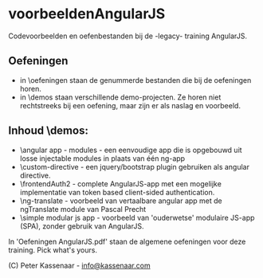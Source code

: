 voorbeeldenAngularJS
====================

Codevoorbeelden en oefenbestanden bij de -legacy- training AngularJS.

## Oefeningen
* in \oefeningen staan de genummerde bestanden die bij de oefeningen horen.
* in \demos staan verschillende demo-projecten. Ze horen niet rechtstreeks bij een oefening, maar zijn er als naslag en voorbeeld.


## Inhoud \demos:
* \angular app - modules - een eenvoudige app die is opgebouwd uit losse injectable modules in plaats van één ng-app
* \custom-directive - een jquery/bootstrap plugin gebruiken als angular directive.
* \frontendAuth2 - complete AngularJS-app met een mogelijke implementatie van token based client-sided authentication.
* \ng-translate - voorbeeld van vertaalbare angular app met de ngTranslate module van Pascal Precht
* \simple modular js app - voorbeeld van 'ouderwetse' modulaire JS-app (SPA), zonder gebruik van AngularJS.

In 'Oefeningen AngularJS.pdf' staan de algemene oefeningen voor deze training. Pick what's yours.

(C) Peter Kassenaar - info@kassenaar.com
